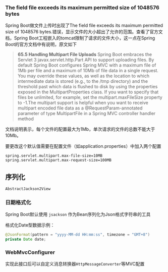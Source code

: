 ### The field file exceeds its maximum permitted size of 1048576 bytes

Spring Boot做文件上传时出现了The field file exceeds its maximum permitted size of 1048576 bytes.错误，显示文件的大小超出了允许的范围。查看了官方文档，Spring Boot工程嵌入的tomcat限制了请求的文件大小，这一点在Spring Boot的官方文档中有说明，原文如下

> **65.5 Handling Multipart File Uploads**
> Spring Boot embraces the Servlet 3 javax.servlet.http.Part API to support uploading files. By default Spring Boot configures Spring MVC with a maximum file of 1Mb per file and a maximum of 10Mb of file data in a single request. You may override these values, as well as the location to which intermediate data is stored (e.g., to the /tmp directory) and the threshold past which data is flushed to disk by using the properties exposed in the MultipartProperties class. If you want to specify that files be unlimited, for example, set the multipart.maxFileSize property to -1.The multipart support is helpful when you want to receive multipart encoded file data as a @RequestParam-annotated parameter of type MultipartFile in a Spring MVC controller handler method

文档说明表示，每个文件的配置最大为1Mb，单次请求的文件的总数不能大于10Mb。

要更改这个默认值需要在配置文件（如application.properties）中加入两个配置

```properties
spring.servlet.multipart.max-file-size=10MB
spring.servlet.multipart.max-request-size=100MB
```

## 序列化

`AbstractJackson2View`

### 日期格式化

Spring Boot默认使用 `jsackson` 作为Bean序列化为Json格式字符串的工具

格式化Date型数据示例：

```java
@JsonFormat(pattern = "yyyy-MM-dd HH:mm:ss", timezone = "GMT+8")
private Date date;
```

### WebMvcConfigurer

实现此接口后可以自定义消息转换器`HttpMessageConverter`等MVC配置

